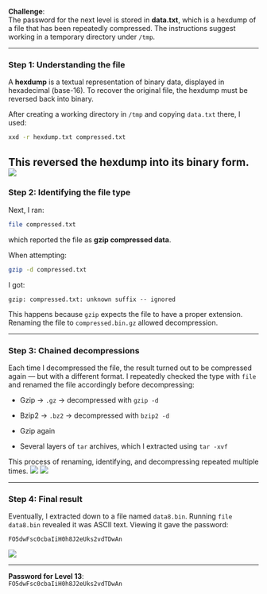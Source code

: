 
**Challenge**:  
The password for the next level is stored in **data.txt**, which is a hexdump of a file that has been repeatedly compressed. The instructions suggest working in a temporary directory under `/tmp`.

---

### Step 1: Understanding the file

A **hexdump** is a textual representation of binary data, displayed in hexadecimal (base-16). To recover the original file, the hexdump must be reversed back into binary.


After creating a working directory in `/tmp` and copying `data.txt` there, I used:

```bash
xxd -r hexdump.txt compressed.txt
```

This reversed the hexdump into its binary form.
![](Write-ups/WargamesWriteups/OverTheWire/Screenshot2025-09-16at8.56.43PM.png)
---

### Step 2: Identifying the file type

Next, I ran:

```bash
file compressed.txt
```

which reported the file as **gzip compressed data**.

When attempting:

```bash
gzip -d compressed.txt
```

I got:

```
gzip: compressed.txt: unknown suffix -- ignored
```

This happens because `gzip` expects the file to have a proper extension. Renaming the file to `compressed.bin.gz` allowed decompression.


---

### Step 3: Chained decompressions

Each time I decompressed the file, the result turned out to be compressed again — but with a different format. I repeatedly checked the type with `file` and renamed the file accordingly before decompressing:

- Gzip → `.gz` → decompressed with `gzip -d`
    
- Bzip2 → `.bz2` → decompressed with `bzip2 -d`
    
- Gzip again
    
- Several layers of `tar` archives, which I extracted using `tar -xvf`
    

This process of renaming, identifying, and decompressing repeated multiple times.
![](Write-ups/Wargames/OverTheWire/Screenshot2025-09-16at8.57.57PM.png)
![](Write-ups/Wargames/OverTheWire/Screenshot2025-09-16at8.59.07PM.png)


---

### Step 4: Final result

Eventually, I extracted down to a file named `data8.bin`. Running `file data8.bin` revealed it was ASCII text. Viewing it gave the password:

```
FO5dwFsc0cbaIiH0h8J2eUks2vdTDwAn
```
![](Write-ups/Wargames/OverTheWire/Screenshot2025-09-16at8.59.39PM.png)

---

**Password for Level 13**:  
`FO5dwFsc0cbaIiH0h8J2eUks2vdTDwAn`
